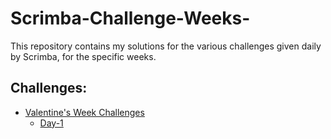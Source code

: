 # Scrimba-Challenge-Weeks-
This repository contains my solutions for the various challenges given daily by Scrimba, for the specific weeks.
## Challenges:
* [Valentine's Week Challenges](https://github.com/mou123das/Scrimba-Challenge-Weeks/tree/main/Valentine's%20Week%20Challenges)
  * [Day-1](https://github.com/mou123das/Scrimba-Challenge-Weeks/tree/main/Valentine's%20Week%20Challenges/Day-1)
